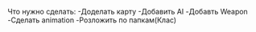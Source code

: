 Что нужно сделать:
-Доделать карту
-Добавить AI
-Добавть Weapon
-Сделать  animation
-Розложить по папкам(Клас)
